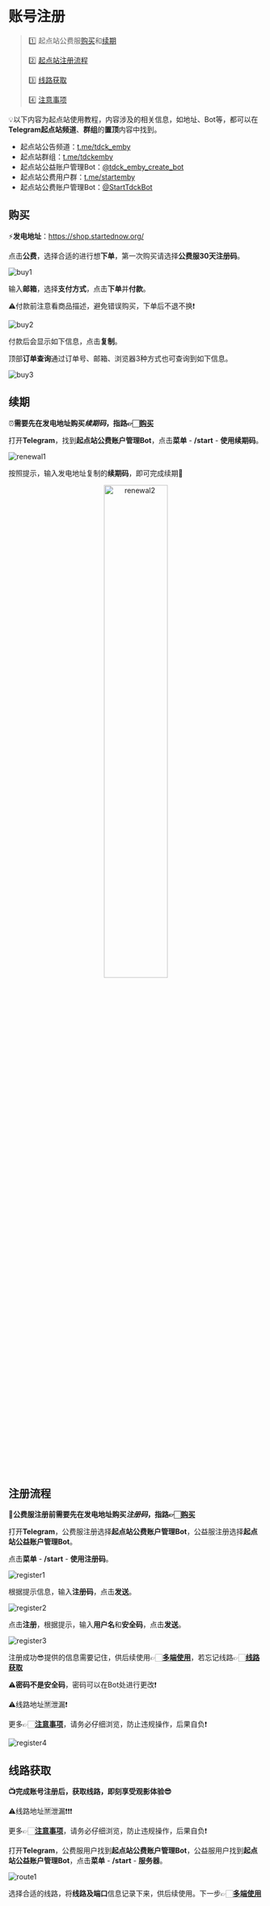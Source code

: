 # 账号注册

> 1️⃣ 起点站公费服[购买](#购买)和[续期](#续期)  
>
> 2️⃣ [起点站注册流程](#注册流程)
>
> 3️⃣ [线路获取](#线路获取)
>
> 4️⃣ [注意事项](tips.md)



💡以下内容为起点站使用教程，内容涉及的相关信息，如地址、Bot等，都可以在  **Telegram起点站频道**、**群组**的**置顶**内容中找到。

- 起点站公告频道：[t.me/tdck_emby](https://t.me/tdck_emby)
- 起点站群组：[t.me/tdckemby](https://t.me/tdckemby)
- 起点站公益账户管理Bot：[@tdck_emby_create_bot](https://t.me/tdck_emby_create_bot)
- 起点站公费用户群：[t.me/startemby](https://t.me/startemby)
- 起点站公费账户管理Bot：[@StartTdckBot](https://t.me/StartTdckBot)

## 购买

⚡️**发电地址**：<https://shop.startednow.org/>

点击**公费**，选择合适的进行想**下单**，第一次购买请选择**公费服30天注册码**。

![buy1](../images/2-how-to-use/2-register/buy1.png)

输入**邮箱**，选择**支付方式**，点击**下单**并**付款**。

⚠️付款前注意看商品描述，避免错误购买，下单后不退不换❗️

![buy2](../images/2-how-to-use/2-register/buy2.png)

付款后会显示如下信息，点击**复制**。

顶部**订单查询**通过订单号、邮箱、浏览器3种方式也可查询到如下信息。

![buy3](../images/2-how-to-use/2-register/buy3.png)

## 续期

⏰**需要先在发电地址购买*续期码*，指路👉🏻[购买](#购买)**

打开**Telegram**，找到**起点站公费账户管理Bot**，点击**菜单** - **/start** - **使用续期码**。

![renewal1](../images/2-how-to-use/2-register/renewal1.png)

按照提示，输入发电地址复制的**续期码**，即可完成续期🤩

<div align="center">
<img src="../images/2-how-to-use/2-register/renewal2.png" alt="renewal2" width="50%" height="50%" />
</div>

## 注册流程

**🙎公费服注册前需要先在发电地址购买*注册码*，指路👉🏻[购买](#购买)**

打开**Telegram**，公费服注册选择**起点站公费账户管理Bot**，公益服注册选择**起点站公益账户管理Bot**。

点击**菜单** - **/start** - **使用注册码**。

![register1](../images/2-how-to-use/2-register/register1.png)

根据提示信息，输入**注册码**，点击**发送**。

![register2](../images/2-how-to-use/2-register/register2.png)

点击**注册**，根据提示，输入**用户名**和**安全码**，点击**发送**。

![register3](../images/2-how-to-use/2-register/register3.png)

注册成功😎提供的信息需要记住，供后续使用👉🏻[**多端使用**](4-user-guide.md)，若忘记线路👉🏻[**线路获取**](#线路获取)

⚠️**密码不是安全码**，密码可以在Bot处进行更改❗️

⚠️线路地址🈲泄漏❗️

更多👉🏻[**注意事项**](tips.md)，请务必仔细浏览，防止违规操作，后果自负❗️

![register4](../images/2-how-to-use/2-register/register4.png)

## 线路获取

**📺完成账号注册后，获取线路，即刻享受观影体验😎**

⚠️线路地址🈲泄漏❗️❗️❗️

更多👉🏻[**注意事项**](tips.md)，请务必仔细浏览，防止违规操作，后果自负❗️

打开**Telegram**，公费服用户找到**起点站公费账户管理Bot**，公益服用户找到**起点站公益账户管理Bot**，点击**菜单** - **/start** - **服务器**。

![route1](../images/2-how-to-use/2-register/route1.png)

选择合适的线路，将**线路及端口**信息记录下来，供后续使用。下一步👉🏻[**多端使用**](4-user-guide.md)
